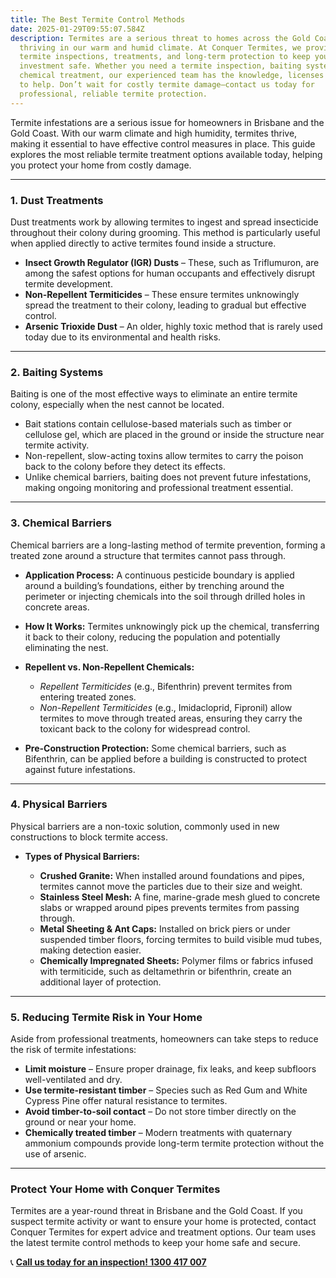 ```yaml
---
title: The Best Termite Control Methods
date: 2025-01-29T09:55:07.584Z
description: Termites are a serious threat to homes across the Gold Coast,
  thriving in our warm and humid climate. At Conquer Termites, we provide expert
  termite inspections, treatments, and long-term protection to keep your biggest
  investment safe. Whether you need a termite inspection, baiting system, or
  chemical treatment, our experienced team has the knowledge, licenses and tools
  to help. Don’t wait for costly termite damage—contact us today for
  professional, reliable termite protection.
---
```

Termite infestations are a serious issue for homeowners in Brisbane and the Gold Coast. With our warm climate and high humidity, termites thrive, making it essential to have effective control measures in place. This guide explores the most reliable termite treatment options available today, helping you protect your home from costly damage.

- - -

### **1. Dust Treatments**

Dust treatments work by allowing termites to ingest and spread insecticide throughout their colony during grooming. This method is particularly useful when applied directly to active termites found inside a structure.

* **Insect Growth Regulator (IGR) Dusts** – These, such as Triflumuron, are among the safest options for human occupants and effectively disrupt termite development.
* **Non-Repellent Termiticides** – These ensure termites unknowingly spread the treatment to their colony, leading to gradual but effective control.
* **Arsenic Trioxide Dust** – An older, highly toxic method that is rarely used today due to its environmental and health risks.

- - -

### **2. Baiting Systems**

Baiting is one of the most effective ways to eliminate an entire termite colony, especially when the nest cannot be located.

* Bait stations contain cellulose-based materials such as timber or cellulose gel, which are placed in the ground or inside the structure near termite activity.
* Non-repellent, slow-acting toxins allow termites to carry the poison back to the colony before they detect its effects.
* Unlike chemical barriers, baiting does not prevent future infestations, making ongoing monitoring and professional treatment essential.

- - -

### **3. Chemical Barriers**

Chemical barriers are a long-lasting method of termite prevention, forming a treated zone around a structure that termites cannot pass through.

* **Application Process:** A continuous pesticide boundary is applied around a building’s foundations, either by trenching around the perimeter or injecting chemicals into the soil through drilled holes in concrete areas.
* **How It Works:** Termites unknowingly pick up the chemical, transferring it back to their colony, reducing the population and potentially eliminating the nest.
* **Repellent vs. Non-Repellent Chemicals:**

  * *Repellent Termiticides* (e.g., Bifenthrin) prevent termites from entering treated zones.
  * *Non-Repellent Termiticides* (e.g., Imidacloprid, Fipronil) allow termites to move through treated areas, ensuring they carry the toxicant back to the colony for widespread control.
* **Pre-Construction Protection:** Some chemical barriers, such as Bifenthrin, can be applied before a building is constructed to protect against future infestations.

- - -

### **4. Physical Barriers**

Physical barriers are a non-toxic solution, commonly used in new constructions to block termite access.

* **Types of Physical Barriers:**

  * **Crushed Granite:** When installed around foundations and pipes, termites cannot move the particles due to their size and weight.
  * **Stainless Steel Mesh:** A fine, marine-grade mesh glued to concrete slabs or wrapped around pipes prevents termites from passing through.
  * **Metal Sheeting & Ant Caps:** Installed on brick piers or under suspended timber floors, forcing termites to build visible mud tubes, making detection easier.
  * **Chemically Impregnated Sheets:** Polymer films or fabrics infused with termiticide, such as deltamethrin or bifenthrin, create an additional layer of protection.

- - -

### **5. Reducing Termite Risk in Your Home**

Aside from professional treatments, homeowners can take steps to reduce the risk of termite infestations:

* **Limit moisture** – Ensure proper drainage, fix leaks, and keep subfloors well-ventilated and dry.
* **Use termite-resistant timber** – Species such as Red Gum and White Cypress Pine offer natural resistance to termites.
* **Avoid timber-to-soil contact** – Do not store timber directly on the ground or near your home.
* **Chemically treated timber** – Modern treatments with quaternary ammonium compounds provide long-term termite protection without the use of arsenic.

- - -

### **Protect Your Home with Conquer Termites**

Termites are a year-round threat in Brisbane and the Gold Coast. If you suspect termite activity or want to ensure your home is protected, contact Conquer Termites for expert advice and treatment options. Our team uses the latest termite control methods to keep your home safe and secure.

📞 **[Call us today for an inspection! 1300 417 007](tel:1300417007)**